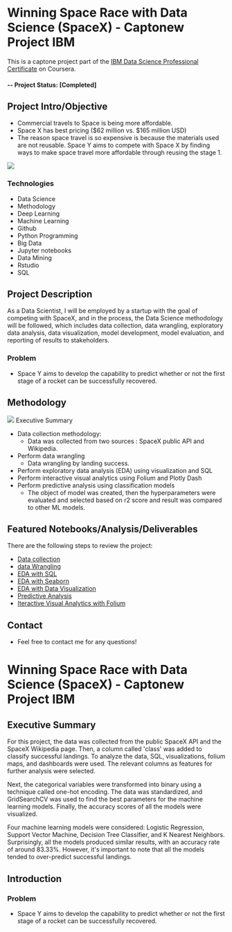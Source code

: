 # Winning Space Race with Data Science (SpaceX) - Captonew Project IBM
This is a captone project part of the [IBM Data Science Professional Certificate](https://www.coursera.org/professional-certificates/ibm-data-science) on Coursera.  

#### -- Project Status: [Completed]

## Project Intro/Objective

*  Commercial travels to Space is being more affordable.
*  Space X has best pricing ($62 million vs. $165 million USD)
*  The reason space travel is so expensive is because the materials used are not reusable.
Space Y aims to compete with Space X by finding ways to make space travel more
affordable through reusing the stage 1.

![](https://media1.giphy.com/media/3ohs4gSs3V0Q7qOtKU/giphy.gif)


### Technologies
* Data Science
* Methodology
* Deep Learning
* Machine Learning
* Github
* Python Programming
* Big Data
* Jupyter notebooks
* Data Mining
* Rstudio
* SQL

## Project Description
As a Data Scientist, I will be employed by a startup with the goal of competing with SpaceX, and in the process, the Data Science methodology will be followed, which includes data collection, data wrangling, exploratory data analysis, data visualization, model development, model evaluation, and reporting of results to stakeholders.
### Problem
*  Space Y aims to develop the capability to predict whether or not the first stage of a
rocket can be successfully recovered.

## Methodology
![](https://upload.wikimedia.org/wikipedia/commons/thumb/0/0e/Falcon9_rocket_family.svg/1200px-Falcon9_rocket_family.svg.png)
Executive Summary
* Data collection methodology:
    * Data was collected from two sources : SpaceX public API and Wikipedia.
* Perform data wrangling
    * Data wrangling by landing success.
* Perform exploratory data analysis (EDA) using visualization and SQL
* Perform interactive visual analytics using Folium and Plotly Dash
* Perform predictive analysis using classification models
    * The object of model was created, then the hyperparameters were evaluated and selected based on r2 score and result was compared to other ML models.

## Featured Notebooks/Analysis/Deliverables
There are the following steps to review the project:

* [Data collection](/Data%20Collection)
* [data Wrangling](/Data%20Wrangling)
* [EDA with SQL](/EDA%20with%20SQL)
* [EDA with Seaborn](/EDA%20with%20Seaborn)
* [EDA with Data Visualization](/EDA%20with%20Data%20Visualization)
* [Predictive Analysis](/Predictive%20analysis%20(Classification))
* [Iteractive Visual Analytics with Folium](/Interactive%20Visual%20Analytics%20with%20Folium%20lab)

## Contact
* Feel free to contact me for any questions!










# Winning Space Race with Data Science (SpaceX) - Captonew Project IBM


## Executive Summary
For this project, the data was collected from the public SpaceX API and the SpaceX Wikipedia page. Then, a column called 'class' was added to classify successful landings. To analyze the data, SQL, visualizations, folium maps, and dashboards were used. The relevant columns as features for further analysis were selected.

Next, the categorical variables were transformed into binary using a technique called one-hot encoding. The data was standardized, and GridSearchCV was used to find the best parameters for the machine learning models. Finally, the accuracy scores of all the models were visualized.

Four machine learning models were considered: Logistic Regression, Support Vector Machine, Decision Tree Classifier, and K Nearest Neighbors. Surprisingly, all the models produced similar results, with an accuracy rate of around 83.33%. However, it's important to note that all the models tended to over-predict successful landings.

## Introduction

### Problem
*  Space Y aims to develop the capability to predict whether or not the first stage of a
rocket can be successfully recovered.


